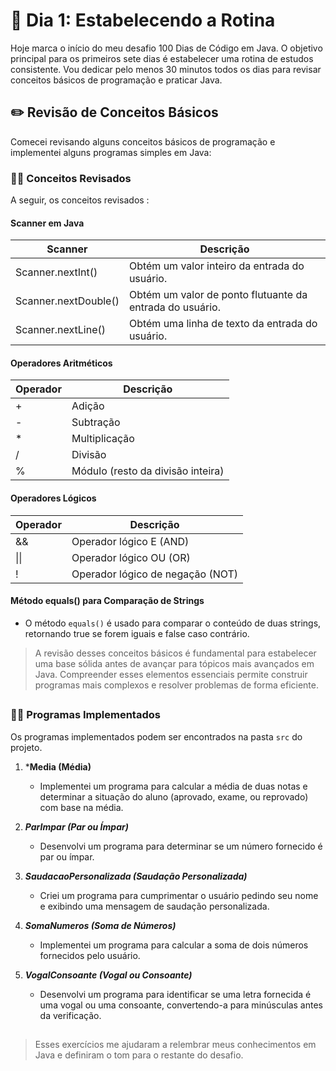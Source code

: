 # 📝 Dia 1: Estabelecendo a Rotina

Hoje marca o início do meu desafio 100 Dias de Código em Java. O objetivo principal para os primeiros sete dias é estabelecer uma rotina de estudos consistente. Vou dedicar pelo menos 30 minutos todos os dias para revisar conceitos básicos de programação e praticar Java.

## ✏️ Revisão de Conceitos Básicos

Comecei revisando alguns conceitos básicos de programação e implementei alguns programas simples em Java:

### ✍🏻 Conceitos Revisados

A seguir, os conceitos revisados :

#### Scanner em Java

| Scanner         | Descrição                                                        |
|-----------------|------------------------------------------------------------------|
| Scanner.nextInt() | Obtém um valor inteiro da entrada do usuário.                      |
| Scanner.nextDouble() | Obtém um valor de ponto flutuante da entrada do usuário.            |
| Scanner.nextLine()  | Obtém uma linha de texto da entrada do usuário.                     |

#### Operadores Aritméticos

| Operador | Descrição                              |
|----------|----------------------------------------|
| +        | Adição                                 |
| -        | Subtração                              |
| *        | Multiplicação                          |
| /        | Divisão                                |
| %        | Módulo (resto da divisão inteira)     |

#### Operadores Lógicos

| Operador | Descrição                                      |
|----------|------------------------------------------------|
| &&       | Operador lógico E (AND)                       |
| \|\|     | Operador lógico OU (OR)                       |
| !        | Operador lógico de negação (NOT)              |

#### Método equals() para Comparação de Strings

- O método `equals()` é usado para comparar o conteúdo de duas strings, retornando true se forem iguais e false caso contrário.

> A revisão desses conceitos básicos é fundamental para estabelecer uma base sólida antes de avançar para tópicos mais avançados em Java. Compreender esses elementos essenciais permite construir programas mais complexos e resolver problemas de forma eficiente.

##

### ✍🏻 Programas Implementados

Os programas implementados podem ser encontrados na pasta `src` do projeto.

1. ***Media (Média)**
   - Implementei um programa para calcular a média de duas notas e determinar a situação do aluno (aprovado, exame, ou reprovado) com base na média.

2. ***ParImpar (Par ou Ímpar)***
   - Desenvolvi um programa para determinar se um número fornecido é par ou ímpar.

3. ***SaudacaoPersonalizada (Saudação Personalizada)***
   - Criei um programa para cumprimentar o usuário pedindo seu nome e exibindo uma mensagem de saudação personalizada.

4. ***SomaNumeros (Soma de Números)***
   - Implementei um programa para calcular a soma de dois números fornecidos pelo usuário.

5. ***VogalConsoante (Vogal ou Consoante)***
   - Desenvolvi um programa para identificar se uma letra fornecida é uma vogal ou uma consoante, convertendo-a para minúsculas antes da verificação.

##

> Esses exercícios me ajudaram a relembrar meus conhecimentos em Java e definiram o tom para o restante do desafio.
